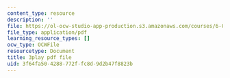 ```yaml
---
content_type: resource
description: ''
file: https://ol-ocw-studio-app-production.s3.amazonaws.com/courses/6-042j-mathematics-for-computer-science-spring-2015/3f64fa504288772ffc8d9d2b47f8823b_XnV8GAuAqJM.pdf
file_type: application/pdf
learning_resource_types: []
ocw_type: OCWFile
resourcetype: Document
title: 3play pdf file
uid: 3f64fa50-4288-772f-fc8d-9d2b47f8823b
---
```

